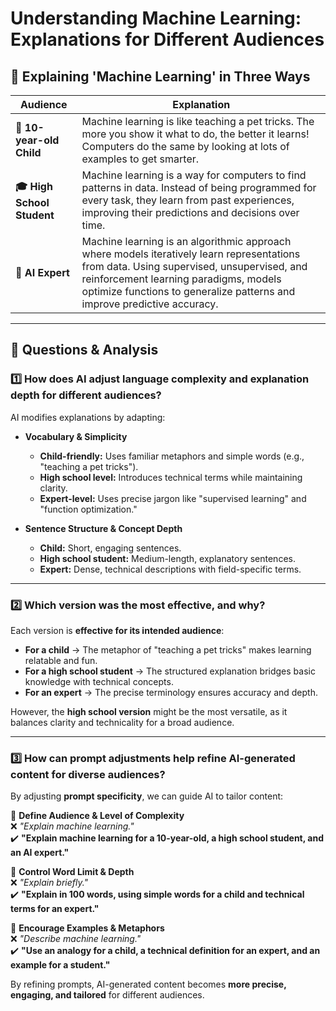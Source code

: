 # Understanding Machine Learning: Explanations for Different Audiences  

## 📌 Explaining 'Machine Learning' in Three Ways  

| **Audience**          | **Explanation** |
|----------------------|----------------|
| **👶 10-year-old Child** | Machine learning is like teaching a pet tricks. The more you show it what to do, the better it learns! Computers do the same by looking at lots of examples to get smarter. |
| **🎓 High School Student** | Machine learning is a way for computers to find patterns in data. Instead of being programmed for every task, they learn from past experiences, improving their predictions and decisions over time. |
| **🤖 AI Expert** | Machine learning is an algorithmic approach where models iteratively learn representations from data. Using supervised, unsupervised, and reinforcement learning paradigms, models optimize functions to generalize patterns and improve predictive accuracy. |

---

## 📌 Questions & Analysis  

### 1️⃣ How does AI **adjust language complexity and explanation depth** for different audiences?  

AI modifies explanations by adapting:  

- **Vocabulary & Simplicity**  
  - **Child-friendly:** Uses familiar metaphors and simple words (e.g., "teaching a pet tricks").  
  - **High school level:** Introduces technical terms while maintaining clarity.  
  - **Expert-level:** Uses precise jargon like "supervised learning" and "function optimization."  

- **Sentence Structure & Concept Depth**  
  - **Child:** Short, engaging sentences.  
  - **High school student:** Medium-length, explanatory sentences.  
  - **Expert:** Dense, technical descriptions with field-specific terms.  

---

### 2️⃣ Which version was the **most effective**, and why?  

Each version is **effective for its intended audience**:  

- **For a child** → The metaphor of "teaching a pet tricks" makes learning relatable and fun.  
- **For a high school student** → The structured explanation bridges basic knowledge with technical concepts.  
- **For an expert** → The precise terminology ensures accuracy and depth.  

However, the **high school version** might be the most versatile, as it balances clarity and technicality for a broad audience.  

---

### 3️⃣ How can prompt adjustments help refine **AI-generated content for diverse audiences**?  

By adjusting **prompt specificity**, we can guide AI to tailor content:  

🔹 **Define Audience & Level of Complexity**  
❌ *"Explain machine learning."*  
✔️ **"Explain machine learning for a 10-year-old, a high school student, and an AI expert."**  

🔹 **Control Word Limit & Depth**  
❌ *"Explain briefly."*  
✔️ **"Explain in 100 words, using simple words for a child and technical terms for an expert."**  

🔹 **Encourage Examples & Metaphors**  
❌ *"Describe machine learning."*  
✔️ **"Use an analogy for a child, a technical definition for an expert, and an example for a student."**  

By refining prompts, AI-generated content becomes **more precise, engaging, and tailored** for different audiences.  
